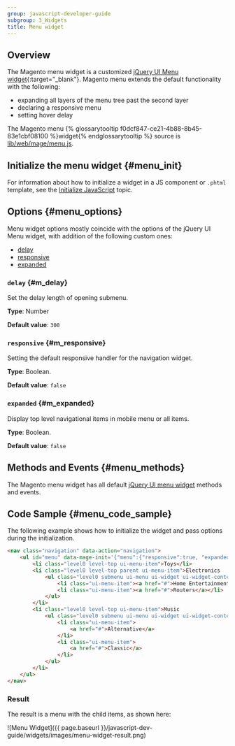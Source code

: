 ```yaml
---
group: javascript-developer-guide
subgroup: 3_Widgets
title: Menu widget
---
```

## Overview

The Magento menu widget is a customized [jQuery UI Menu widget](http://api.jqueryui.com/menu/){:target="_blank"}. Magento menu extends the default functionality with the following:

-   expanding all layers of the menu tree past the second layer
-   declaring a responsive menu
-   setting hover delay

The Magento menu {% glossarytooltip f0dcf847-ce21-4b88-8b45-83e1cbf08100 %}widget{% endglossarytooltip %} source is [lib/web/mage/menu.js].

## Initialize the menu widget {#menu_init}

For information about how to initialize a widget in a JS component or `.phtml` template, see the [Initialize JavaScript] topic.

## Options {#menu_options}

Menu widget options mostly coincide with the options of the jQuery UI Menu widget, with addition of the following custom ones:
-   [delay](#m_delay)
-   [responsive](#m_responsive)
-   [expanded](#m_expanded)

### `delay` {#m_delay}
Set the delay length of opening submenu.

**Type**: Number

**Default value**: `300`

### `responsive` {#m_responsive}
Setting the default responsive handler for the navigation widget.

**Type**: Boolean.

**Default value**: `false`

### `expanded` {#m_expanded}
Display top level navigational items in mobile menu or all items.

**Type**: Boolean.

**Default value**: `false`

## Methods and Events {#menu_methods}

The Magento menu widget has all default [jQuery UI menu widget] methods and events.


[lib/web/mage/menu.js]: {{site.mage2100url}}lib/web/mage/menu.js
[Initialize JavaScript]: {{page.baseurl}}/javascript-dev-guide/javascript/js_init.html
[jQuery UI menu widget]: http://api.jqueryui.com/menu/

## Code Sample {#menu_code_sample}

The following example shows how to initialize the widget and pass options during the initialization.

```html
<nav class="navigation" data-action="navigation">
    <ul id="menu" data-mage-init='{"menu":{"responsive":true, "expanded":true, "delay": 200, "position":{"my":"left top","at":"left+10 top+30"}}}'>
        <li class="level0 level-top ui-menu-item">Toys</li>
        <li class="level0 level-top parent ui-menu-item">Electronics
            <ul class="level0 submenu ui-menu ui-widget ui-widget-content ui-corner-all">
                <li class="ui-menu-item"><a href="#">Home Entertainment</a></li>
                <li class="ui-menu-item"><a href="#">Routers</a></li>
            </ul>
        </li>
        <li class="level0 level-top ui-menu-item">Music
            <ul class="level0 submenu ui-menu ui-widget ui-widget-content ui-corner-all">
                <li class="ui-menu-item">
                    <a href="#">Alternative</a>
                </li>
                <li class="ui-menu-item">
                    <a href="#">Classic</a>
                </li>
            </ul>
        </li>
    </ul>
</nav>
```

### Result

The result is a menu with the child items, as shown here:

![Menu Widget]({{ page.baseurl }}/javascript-dev-guide/widgets/images/menu-widget-result.png)
